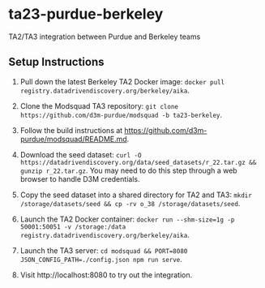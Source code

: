 # ta23-purdue-berkeley
TA2/TA3 integration between Purdue and Berkeley teams

## Setup Instructions

1. Pull down the latest Berkeley TA2 Docker image: `docker pull
   registry.datadrivendiscovery.org/berkeley/aika`.

2. Clone the Modsquad TA3 repository: `git clone
   https://github.com/d3m-purdue/modsquad -b ta23-berkeley`.

3. Follow the build instructions at
   https://github.com/d3m-purdue/modsquad/README.md.

4. Download the seed dataset: `curl -O
   https://datadrivendiscovery.org/data/seed_datasets/r_22.tar.gz && gunzip
r_22.tar.gz`.  You may need to do this step through a web browser to handle D3M
credentials.

5. Copy the seed dataset into a shared directory for TA2 and TA3: `mkdir
   /storage/datasets/seed && cp -rv o_38 /storage/datasets/seed`.

6. Launch the TA2 Docker container: `docker run --shm-size=1g -p 50001:50051 -v
   /storage:/data registry.datadrivendiscovery.org/berkeley/aika`.

7. Launch the TA3 server: `cd modsquad && PORT=8080
   JSON_CONFIG_PATH=./config.json npm run serve`.

8. Visit http://localhost:8080 to try out the integration.
